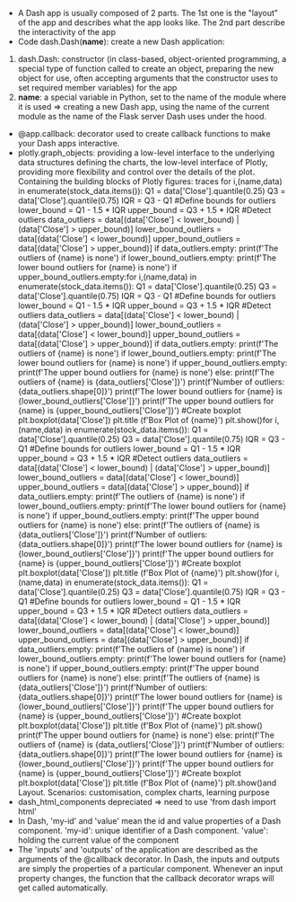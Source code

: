 - A Dash app is usually composed of 2 parts. The 1st one is the "layout" of the app and describes what the app looks like. 
The 2nd part describe the interactivity of the app
- Code dash.Dash(__name__): create a new Dash application:
1. dash.Dash: constructor (in class-based, object-oriented programming, a special type of function called to create an
object, preparing the new object for use, often accepting arguments that the constructor uses to set required member variables) for the app
2. __name__: a special variable in Python, set to the name of the module where it is used 
=> creating a new Dash app, using the name of the current module as the name of the Flask server Dash uses under the hood. 
- @app.callback: decorator used to create callback functions to make your Dash apps interactive. 
- plotly.graph_objects: providing a low-level interface to the underlying data structures defining the charts, the low-level interface of Plotly, 
providing more flexibility and control over the details of the plot.
Containing the building blocks of Plotly figures: traces for i,(name,data) in enumerate(stock_data.items()):
    Q1 = data['Close'].quantile(0.25)
    Q3 = data['Close'].quantile(0.75)
    IQR = Q3 - Q1
    #Define bounds for outliers
    lower_bound = Q1 - 1.5 * IQR
    upper_bound = Q3 + 1.5 * IQR
    #Detect outliers
    data_outliers = data[(data['Close'] < lower_bound) | (data['Close'] > upper_bound)]
    lower_bound_outliers = data[(data['Close'] < lower_bound)]
    upper_bound_outliers = data[(data['Close'] > upper_bound)]
    if data_outliers.empty:
        print(f'The outliers of {name} is none')
    if lower_bound_outliers.empty:
        print(f'The lower bound outliers for {name} is none')
    if upper_bound_outliers.empty:for i,(name,data) in enumerate(stock_data.items()):
    Q1 = data['Close'].quantile(0.25)
    Q3 = data['Close'].quantile(0.75)
    IQR = Q3 - Q1
    #Define bounds for outliers
    lower_bound = Q1 - 1.5 * IQR
    upper_bound = Q3 + 1.5 * IQR
    #Detect outliers
    data_outliers = data[(data['Close'] < lower_bound) | (data['Close'] > upper_bound)]
    lower_bound_outliers = data[(data['Close'] < lower_bound)]
    upper_bound_outliers = data[(data['Close'] > upper_bound)]
    if data_outliers.empty:
        print(f'The outliers of {name} is none')
    if lower_bound_outliers.empty:
        print(f'The lower bound outliers for {name} is none')
    if upper_bound_outliers.empty:
        print(f'The upper bound outliers for {name} is none')
    else:
        print(f'The outliers of {name} is {data_outliers['Close']}')
        print(f'Number of outliers: {data_outliers.shape[0]}')
        print(f'The lower bound outliers for {name} is {lower_bound_outliers['Close']}')
        print(f'The upper bound outliers for {name} is {upper_bound_outliers['Close']}')
    #Create boxplot
    plt.boxplot(data['Close'])
    plt.title (f'Box Plot of {name}')
    plt.show()for i,(name,data) in enumerate(stock_data.items()):
    Q1 = data['Close'].quantile(0.25)
    Q3 = data['Close'].quantile(0.75)
    IQR = Q3 - Q1
    #Define bounds for outliers
    lower_bound = Q1 - 1.5 * IQR
    upper_bound = Q3 + 1.5 * IQR
    #Detect outliers
    data_outliers = data[(data['Close'] < lower_bound) | (data['Close'] > upper_bound)]
    lower_bound_outliers = data[(data['Close'] < lower_bound)]
    upper_bound_outliers = data[(data['Close'] > upper_bound)]
    if data_outliers.empty:
        print(f'The outliers of {name} is none')
    if lower_bound_outliers.empty:
        print(f'The lower bound outliers for {name} is none')
    if upper_bound_outliers.empty:
        print(f'The upper bound outliers for {name} is none')
    else:
        print(f'The outliers of {name} is {data_outliers['Close']}')
        print(f'Number of outliers: {data_outliers.shape[0]}')
        print(f'The lower bound outliers for {name} is {lower_bound_outliers['Close']}')
        print(f'The upper bound outliers for {name} is {upper_bound_outliers['Close']}')
    #Create boxplot
    plt.boxplot(data['Close'])
    plt.title (f'Box Plot of {name}')
    plt.show()for i,(name,data) in enumerate(stock_data.items()):
    Q1 = data['Close'].quantile(0.25)
    Q3 = data['Close'].quantile(0.75)
    IQR = Q3 - Q1
    #Define bounds for outliers
    lower_bound = Q1 - 1.5 * IQR
    upper_bound = Q3 + 1.5 * IQR
    #Detect outliers
    data_outliers = data[(data['Close'] < lower_bound) | (data['Close'] > upper_bound)]
    lower_bound_outliers = data[(data['Close'] < lower_bound)]
    upper_bound_outliers = data[(data['Close'] > upper_bound)]
    if data_outliers.empty:
        print(f'The outliers of {name} is none')
    if lower_bound_outliers.empty:
        print(f'The lower bound outliers for {name} is none')
    if upper_bound_outliers.empty:
        print(f'The upper bound outliers for {name} is none')
    else:
        print(f'The outliers of {name} is {data_outliers['Close']}')
        print(f'Number of outliers: {data_outliers.shape[0]}')
        print(f'The lower bound outliers for {name} is {lower_bound_outliers['Close']}')
        print(f'The upper bound outliers for {name} is {upper_bound_outliers['Close']}')
    #Create boxplot
    plt.boxplot(data['Close'])
    plt.title (f'Box Plot of {name}')
    plt.show()
        print(f'The upper bound outliers for {name} is none')
    else:
        print(f'The outliers of {name} is {data_outliers['Close']}')
        print(f'Number of outliers: {data_outliers.shape[0]}')
        print(f'The lower bound outliers for {name} is {lower_bound_outliers['Close']}')
        print(f'The upper bound outliers for {name} is {upper_bound_outliers['Close']}')
    #Create boxplot
    plt.boxplot(data['Close'])
    plt.title (f'Box Plot of {name}')
    plt.show()and Layout. Scenarios: customisation, complex charts, learning purpose 
- dash_html_components depreciated => need to use 'from dash import html'
- In Dash, 'my-id' and 'value' mean the id and value properties of a Dash component. 
'my-id': unique identifier of a Dash component. 
'value': holding the current value of the component
- The 'inputs' and 'outputs' of the application are described as the arguments of the @callback
decorator. In Dash, the inputs and outputs are simply the properties of a particular component.
Whenever an input property changes, the function that the callback decorator wraps will get called automatically. 